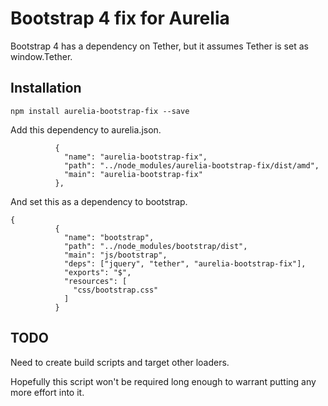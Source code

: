 # Bootstrap 4 fix for Aurelia

Bootstrap 4 has a dependency on Tether, but it assumes Tether is set as window.Tether.

## Installation

```
npm install aurelia-bootstrap-fix --save
```
Add this dependency to aurelia.json.

```
          {
            "name": "aurelia-bootstrap-fix",
            "path": "../node_modules/aurelia-bootstrap-fix/dist/amd",
            "main": "aurelia-bootstrap-fix"
          },
```

And set this as a dependency to bootstrap.

```
{
          {
            "name": "bootstrap",
            "path": "../node_modules/bootstrap/dist",
            "main": "js/bootstrap",
            "deps": ["jquery", "tether", "aurelia-bootstrap-fix"],
            "exports": "$",
            "resources": [
              "css/bootstrap.css"
            ]
          }
```

## TODO

Need to create build scripts and target other loaders.

Hopefully this script won't be required long enough to warrant putting any more effort into it.
